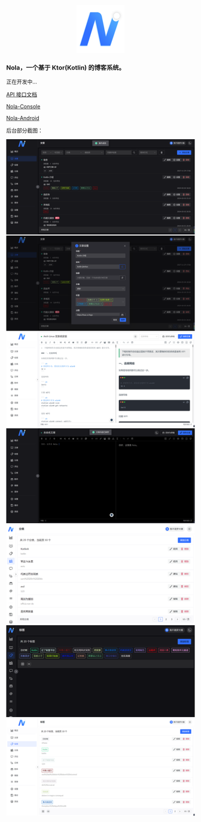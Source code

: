 <div align="center"><img src="./img/nola_256.png" width="128"/></div>

### Nola，一个基于 Ktor(Kotlin) 的博客系统。

正在开发中...

[API 接口文档](https://apifox.com/apidoc/shared-82cab87c-63f3-4613-9264-69f4b68528ce)

[Nola-Console](https://github.com/LuodachuiXG/Nola-Console)

[Nola-Android](https://github.com/LuodachuiXG/Nola-Android)

后台部分截图：

![nola_console_1](./img/nola_console_1.png)
![nola_console_2](./img/nola_console_2.png)
![nola_console_3](./img/nola_console_3.png)
![nola_console_4](./img/nola_console_4.png)
![nola_console_5](./img/nola_console_5.png)
![nola_console_6](./img/nola_console_6.png)
![nola_console_7](./img/nola_console_7.png)